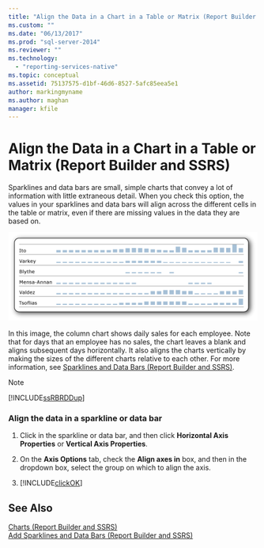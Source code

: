 ```yaml
---
title: "Align the Data in a Chart in a Table or Matrix (Report Builder and SSRS) | Microsoft Docs"
ms.custom: ""
ms.date: "06/13/2017"
ms.prod: "sql-server-2014"
ms.reviewer: ""
ms.technology: 
  - "reporting-services-native"
ms.topic: conceptual
ms.assetid: 75137575-d1bf-46d6-8527-5afc85eea5e1
author: markingmyname
ms.author: maghan
manager: kfile
---
```

# Align the Data in a Chart in a Table or Matrix (Report Builder and SSRS)
  Sparklines and data bars are small, simple charts that convey a lot of information with little extraneous detail. When you check this option, the values in your sparklines and data bars will align across the different cells in the table or matrix, even if there are missing values in the data they are based on.  
  
 ![rs_SparklineAlignData](../media/rs-sparklinealigndata.gif "rs_SparklineAlignData")  
  
 In this image, the column chart shows daily sales for each employee. Note that for days that an employee has no sales, the chart leaves a blank and aligns subsequent days horizontally. It also aligns the charts vertically by making the sizes of the different charts relative to each other. For more information, see [Sparklines and Data Bars &#40;Report Builder and SSRS&#41;](sparklines-and-data-bars-report-builder-and-ssrs.md).  
  
> [!NOTE]  
>  [!INCLUDE[ssRBRDDup](../../includes/ssrbrddup-md.md)]  
  
### Align the data in a sparkline or data bar  
  
1.  Click in the sparkline or data bar, and then click **Horizontal Axis Properties** or **Vertical Axis Properties**.  
  
2.  On the **Axis Options** tab, check the **Align axes in** box, and then in the dropdown box, select the group on which to align the axis.  
  
3.  [!INCLUDE[clickOK](../../includes/clickok-md.md)]  
  
## See Also  
 [Charts &#40;Report Builder and SSRS&#41;](charts-report-builder-and-ssrs.md)   
 [Add Sparklines and Data Bars &#40;Report Builder and SSRS&#41;](add-sparklines-and-data-bars-report-builder-and-ssrs.md)  
  
  
